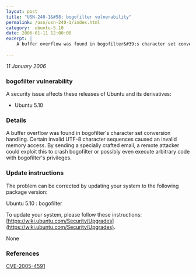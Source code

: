 ```yaml
---
layout: post
title: "USN-240-1&#58; bogofilter vulnerability"
permalink: /usn/usn-240-1/index.html
category:  ubuntu-5.10
date: 2006-01-11 12:00:00
excerpt: |
    A buffer overflow was found in bogofilter&#39;s character set conversion handling. Certain invalid UTF-8 character sequences caused an invalid memory access. By sending a specially crafted email, a remote attacker could exploit this to crash bogofilter or possibly even execute arbitrary code with bogofilter&#39;s privileges.
    
--- 
```

 
 

*11 January 2006*

### bogofilter vulnerability

A security issue affects these releases of Ubuntu and its derivatives:

* Ubuntu 5.10

### Details

A buffer overflow was found in bogofilter&#39;s character set conversion handling. Certain invalid UTF-8 character sequences caused an invalid memory access. By sending a specially crafted email, a remote attacker could exploit this to crash bogofilter or possibly even execute arbitrary code with bogofilter&#39;s privileges.

### Update instructions

The problem can be corrected by updating your system to the following package version:

Ubuntu 5.10
 : bogofilter 

To update your system, please follow these instructions: [https://wiki.ubuntu.com/Security/Upgrades](https://wiki.ubuntu.com/Security/Upgrades).

None

### References

 
 [CVE-2005-4591](http://people.ubuntu.com/~ubuntu-security/cve/CVE-2005-4591)
 

